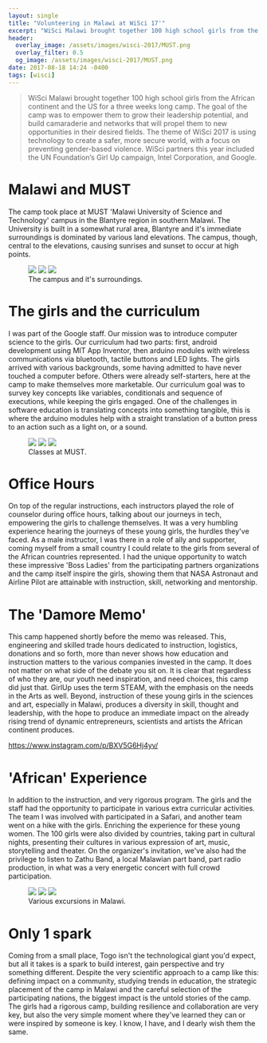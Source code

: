 ```yaml
---
layout: single
title: "Volunteering in Malawi at WiSci 17'"
excerpt: "WiSci Malawi brought together 100 high school girls from the African continent and the US for a three weeks long camp. Here is my account at this camp."
header:
  overlay_image: /assets/images/wisci-2017/MUST.png
  overlay_filter: 0.5
  og_image: /assets/images/wisci-2017/MUST.png
date: 2017-08-18 14:24 -0400
tags: [wisci]
---
```


>WiSci Malawi brought together 100 high school girls from the African continent and the US for a three weeks long camp. The goal of the camp was to empower them to grow their leadership potential, and build camaraderie and networks that will propel them to new opportunities in their desired fields. The theme of WiSci 2017 is using technology to create a safer, more secure world, with a focus on preventing gender-based violence. WiSci partners this year included the UN Foundation’s Girl Up campaign, Intel Corporation, and Google.

# Malawi and MUST
The camp took place at MUST 'Malawi University of Science and Technology' campus in the Blantyre region in southern Malawi. The University is built in a somewhat rural area, Blantyre and it's immediate surroundings is dominated by various land elevations. The campus, though, central to the elevations, causing sunrises and sunset to occur at high points.

<figure class="third">
	<img src="/assets/images/wisci-2017/IMG_20170801_172110.jpg">
	<img src="/assets/images/wisci-2017/IMG_2815.jpg">
	<img src="/assets/images/wisci-2017/IMG_2906.jpg">
	<figcaption>The campus and it's surroundings.</figcaption>
</figure>

# The girls and the curriculum
I was part of the Google staff. Our mission was to introduce computer science to the girls. Our curriculum had two parts: first, android development using MIT App Inventor, then arduino modules with wireless communications via bluetooth, tactile buttons and LED lights. The girls arrived with various backgrounds, some having admitted to have never touched a computer before. Others were already self-starters, here at the camp to make themselves more marketable. Our curriculum goal was to survey key concepts like variables, conditionals and sequence of executions, while keeping the girls engaged. One of the challenges in software education is translating concepts into something tangible, this is where the arduino modules help with a straight translation of a button press to an action such as a light on, or a sound.

<figure class="third">
	<img src="/assets/images/wisci-2017/IMG_0917.jpg">
	<img src="/assets/images/wisci-2017/IMG_2818.jpg">
	<img src="/assets/images/wisci-2017/IMG_20170804_171739.jpg">
	<figcaption>Classes at MUST.</figcaption>
</figure>

# Office Hours
On top of the regular instructions, each instructors played the role of counselor during office hours, talking about our journeys in tech, empowering the girls to challenge themselves. It was a very humbling experience hearing the journeys of these young girls, the hurdles they've faced. As a male instructor, I was there in a role of ally and supporter, coming myself from a small country I could relate to the girls from several of the African countries represented. I had the unique opportunity to watch these impressive 'Boss Ladies' from the participating partners organizations and the camp itself inspire the girls, showing them that NASA Astronaut and Airline Pilot are attainable with instruction, skill, networking and mentorship. 

# The 'Damore Memo'
This camp happened shortly before the memo was released. This, engineering and skilled trade hours dedicated to instruction, logistics, donations and so forth, more than never shows how education and instruction matters to the various companies invested in the camp. It does not matter on what side of the debate you sit on. It is clear that regardless of who they are, our youth need inspiration, and need choices, this camp did just that. GirlUp uses the term STEAM, with the emphasis on the needs in the Arts as well. Beyond, instruction of these young girls in the sciences and art, especially in Malawi, produces a diversity in skill, thought and leadership, with the hope to produce an immediate impact on the already rising trend of dynamic entrepreneurs, scientists and artists the African continent produces.

https://www.instagram.com/p/BXV5G6Hj4yv/

# 'African' Experience
In addition to the instruction, and very rigorous program. The girls and the staff had the opportunity to participate in various extra curricular activities. The team I was involved with participated in a Safari, and another team went on a hike with the girls. Enriching the experience for these young women. The 100 girls were also divided by countries, taking part in cultural nights, presenting their cultures in various expression of art, music, storytelling and theater. On the organizer's invitation, we've also had the privilege to listen to Zathu Band, a local Malawian part band, part radio production, in what was a very energetic concert with full crowd participation.

<figure class="third">
	<img src="/assets/images/wisci-2017/IMG_20170803_113049.jpg">
	<img src="/assets/images/wisci-2017/IMG_20170803_115147.jpg">
	<img src="/assets/images/wisci-2017/MVIMG_20170803_105624.jpg">
	<figcaption>Various excursions in Malawi.</figcaption>
</figure>

# Only 1 spark
Coming from a small place, Togo isn't the technological giant you'd expect, but all it takes is a spark to build interest, gain perspective and try something different. Despite the very scientific approach to a camp like this: defining impact on a community, studying trends in education, the strategic placement of the camp in Malawi and the careful selection of the participating nations, the biggest impact is the untold stories of the camp. The girls had a rigorous camp, building resilience and collaboration are very key, but also the very simple moment where they've learned they can or were inspired by someone is key. I know, I have, and I dearly wish them the same.